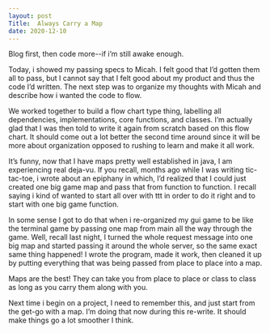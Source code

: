 ```yaml
---
layout: post
Title:  Always Carry a Map
date: 2020-12-10
---
```


Blog first, then code more--if i’m still awake enough. 

Today, i showed my passing specs to Micah.  I felt good that I’d gotten them all to pass, but I cannot say that I felt good about my product and thus the code I’d written. The next step was to organize my thoughts with Micah and describe how i wanted the code to flow.

We worked together to build a flow chart type thing, labelling all dependencies, implementations, core functions, and classes.  I’m actually glad that I was then told to write it again from scratch based on this flow chart.  It should come out a lot better the second time around since it will be more about organization opposed to rushing to learn and make it all work.  

It’s funny, now that I have maps pretty well established in java, I am experiencing real deja-vu.   If you recall, months ago while I was writing tic-tac-toe, i wrote about an epiphany in which, I’d realized that I could just created one big game map and pass that from function to function.  I recall saying i kind of wanted to start all over with ttt in order to do it right and to start with one big game function.  

In some sense I got to do that when i re-organized my gui game to be like the terminal game by passing one map from main all the way through the game.  Well, recall last night, I turned the whole request message into one big map and started passing it around the whole server, so the same exact same thing happened!  I wrote the program, made it work, then cleaned it up by putting everything that was being passed from place to place into a map.

Maps are the best!  They can take you from place to place or class to class as long as you carry them along with you.  

Next time i begin on a project, I need to remember this, and just start from the get-go with a map.  I’m doing that now during this re-write.  It should make things go a lot smoother I think.
   

